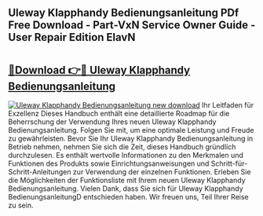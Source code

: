 ## Uleway Klapphandy Bedienungsanleitung PDf Free Download - Part-VxN Service Owner Guide - User Repair Edition ElavN

# <h2><a href="http://df662uy.blite.top/?on=Uleway+Klapphandy+Bedienungsanleitung">🔗Download 👉🔴 Uleway Klapphandy Bedienungsanleitung</a></h2>

[![Uleway Klapphandy Bedienungsanleitung new download](https://i.imgur.com/lujVjoI.png)](http://df662uy.blite.top/?on=Uleway+Klapphandy+Bedienungsanleitung)
Ihr Leitfaden für Exzellenz Dieses Handbuch enthält eine detaillierte Roadmap für die Beherrschung der Verwendung Ihres neuen Uleway Klapphandy Bedienungsanleitung. Folgen Sie mit, um eine optimale Leistung und Freude zu gewährleisten. Bevor Sie Ihr Uleway Klapphandy Bedienungsanleitung in Betrieb nehmen, nehmen Sie sich die Zeit, dieses Handbuch gründlich durchzulesen. Es enthält wertvolle Informationen zu den Merkmalen und Funktionen des Produkts sowie Einrichtungsanweisungen und Schritt-für-Schritt-Anleitungen zur Verwendung der einzelnen Funktionen. Erleben Sie die Möglichkeiten der Funktionsliste mit Ihrem neuen Uleway Klapphandy Bedienungsanleitung. Vielen Dank, dass Sie sich für Uleway Klapphandy BedienungsanleitungD entschieden haben. Wir freuen uns, Teil Ihrer Reise zu sein.
